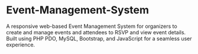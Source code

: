 # Event-Management-System
A responsive web-based Event Management System for organizers to create and manage events and attendees to RSVP and view event details. Built using PHP PDO, MySQL, Bootstrap, and JavaScript for a seamless user experience.
